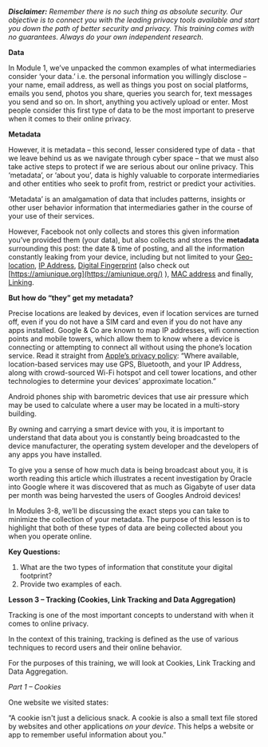 ***Disclaimer:*** *Remember there is no such thing as absolute security. Our objective is to connect you with the leading privacy tools available and start you down the path of better security and privacy. This training comes with no guarantees. Always do your own independent research.*

**Data**

In Module 1, we’ve unpacked the common examples of what intermediaries consider ‘your data.’ i.e. the personal information you willingly disclose – your name, email address, as well as things you post on social platforms, emails you send, photos you share, queries you search for, text messages you send and so on. In short, anything you actively upload or enter. Most people consider this first type of data to be the most important to preserve when it comes to their online privacy.

**Metadata**

However, it is metadata – this second, lesser considered type of data - that we leave behind us as we navigate through cyber space – that we must also take active steps to protect if we are serious about our online privacy. This ‘metadata’, or ‘about you’, data is highly valuable to corporate intermediaries and other entities who seek to profit from, restrict or predict your activities.

‘Metadata’ is an amalgamation of data that includes patterns, insights or other user behavior information that intermediaries gather in the course of your use of their services.

However, Facebook not only collects and stores this given information you’ve provided them (your data), but also collects and stores the **metadata** surrounding this post: the date & time of posting, and all the information constantly leaking from your device, including but not limited to your [Geo-location](https://en.wikipedia.org/wiki/Geotagging), [IP Address](https://www.priv.gc.ca/en/opc-actions-and-decisions/research/explore-privacy-research/2013/ip_201305/), [Digital Fingerprint](https://medium.freecodecamp.org/the-beginners-guide-to-online-privacy-7149b33c4a3e) (also check out [https://amiunique.org](https://amiunique.org/) ), [MAC address](https://en.wikipedia.org/wiki/MAC_address) and finally, [Linking](http://www.connectsafely.org/linking-offline-and-online-behavior-is-creepy-despite-privacy-protections/).

**But how do “they” get my metadata?**

Precise locations are leaked by devices, even if location services are turned off, even if you do not have a SIM card and even if you do not have any apps installed. Google & Co are known to map IP addresses, wifi connection points and mobile towers, which allow them to know where a device is connecting or attempting to connect all without using the phone’s location service. Read it straight from [Apple’s privacy policy](https://www.apple.com/legal/privacy/): “Where available, location-based services may use GPS, Bluetooth, and your IP Address, along with crowd-sourced Wi-Fi hotspot and cell tower locations, and other technologies to determine your devices’ approximate location.”

Android phones ship with barometric devices that use air pressure which may be used to calculate where a user may be located in a multi-story building.

By owning and carrying a smart device with you, it is important to understand that data about you is constantly being broadcasted to the device manufacturer, the operating system developer and the developers of any apps you have installed.

To give you a sense of how much data is being broadcast about you, it is worth reading this article which illustrates a recent investigation by Oracle into Google where it was discovered that as much as Gigabyte of user data per month was being harvested the users of Googles Android devices!

In Modules 3-8, we’ll be discussing the exact steps you can take to minimize the collection of your metadata. The purpose of this lesson is to highlight that both of these types of data are being collected about you when you operate online.

**Key Questions:**

1. What are the two types of information that constitute your digital footprint?
2. Provide two examples of each.

**Lesson 3 – Tracking  (Cookies, Link Tracking and Data Aggregation)**

Tracking is one of the most important concepts to understand with when it comes to online privacy.

In the context of this training, tracking is defined as the use of various techniques to record users and their online behavior.

For the purposes of this training, we will look at Cookies, Link Tracking and Data Aggregation.

*Part 1 – Cookies*

One website we visited states:

“A cookie isn't just a delicious snack. A cookie is also a small text file stored by websites and other applications _on your device_. This helps a website or app to remember useful information about you.”

